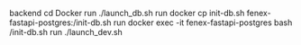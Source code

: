backend
cd Docker
run ./launch_db.sh
run docker cp init-db.sh fenex-fastapi-postgres:/init-db.sh
run docker exec -it fenex-fastapi-postgres bash /init-db.sh
run ./launch_dev.sh
